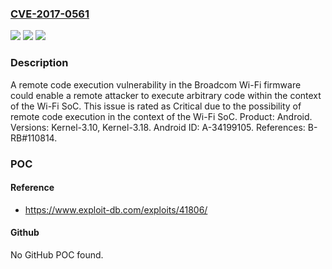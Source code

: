 ### [CVE-2017-0561](https://cve.mitre.org/cgi-bin/cvename.cgi?name=CVE-2017-0561)
![](https://img.shields.io/static/v1?label=Product&message=Android&color=blue)
![](https://img.shields.io/static/v1?label=Version&message=n%2Fa&color=blue)
![](https://img.shields.io/static/v1?label=Vulnerability&message=Remote%20code%20execution&color=brighgreen)

### Description

A remote code execution vulnerability in the Broadcom Wi-Fi firmware could enable a remote attacker to execute arbitrary code within the context of the Wi-Fi SoC. This issue is rated as Critical due to the possibility of remote code execution in the context of the Wi-Fi SoC. Product: Android. Versions: Kernel-3.10, Kernel-3.18. Android ID: A-34199105. References: B-RB#110814.

### POC

#### Reference
- https://www.exploit-db.com/exploits/41806/

#### Github
No GitHub POC found.

